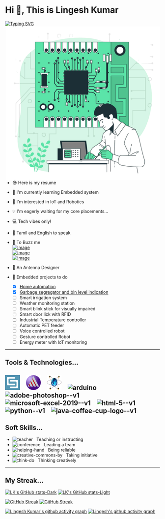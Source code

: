 # Hi 👋,  This is **Lingesh Kumar**

[![Typing SVG](https://readme-typing-svg.demolab.com?font=&size=14&pause=1000&color=FFFFFF&repeat=false&width=435&lines=Electronics+and+Communication+Engineering+Student)](https://git.io/typing-svg)
<img align="right" width="500" height="500" src="https://github.com/lingeshkumarkamaraj/lingeshkumarkamaraj/blob/main/printed-circuit-board-concept-illustration.png" alt="Electronics"/>

- 😎 Here is my resume
- 🛜 I'm currently learning Embedded system
- 🤖 I'm interested in IoT and Robotics
- 💡 I'm eagerly waiting for my core placements...
- 💻 Tech vibes only!
- 🔖 Tamil and English to speak
- 💬 To Buzz me <br>
   [ ![image](https://img.shields.io/badge/LinkedIn-0077B5?style=for-the-badge&logo=linkedin&logoColor=white)](https://www.linkedin.com/in/lingesh-kumar-kamaraj-04092004s?lipi=urn%3Ali%3Apage%3Ad_flagship3_profile_view_base_contact_details%3Bbcq0ETArSQSfOeQajAregg%3D%3D)  <br> 
    [![image](https://img.shields.io/badge/Gmail-D14836?style=for-the-badge&logo=gmail&logoColor=white)](https://mail.google.com/mail/u/0/?tab=rm&ogbl#inbox?compose=GTvVlcSMVJLdNTQXlzLWKWBsJftjtGGNTDmdDwxTdcwRvfqgrHQCbCQjwvWxDvMpFZTFmmtvMWDNw)<br>
    [![image](https://img.shields.io/badge/Instagram-E4405F?style=for-the-badge&logo=instagram&logoColor=white)](https://www.instagram.com/this__is__lk?utm_source=qr)

- 📡 An Antenna Designer
- 🦾 Embedded projects to do 
    - [x] [Home automation](https://github.com/lingeshkumarkamaraj/Home-Automation/blob/main/README.md)
    - [x] [Garbage segregator and bin level indication](https://github.com/lingeshkumarkamaraj/Garbage-segregation-and-bin-level-indication/blob/main/README.md)
    - [ ] Smart irrigation system 
    - [ ] Weather monitoring station 
    - [ ] Smart blink stick for visually impaired 
    - [ ] Smart door lick with RFID 
    - [ ] Industrial Temperature controller 
    - [ ] Automatic PET feeder 
    - [ ] Voice controlled robot 
    - [ ] Gesture controlled Robot 
    - [ ] Energy meter with IoT monitoring 
---
## Tools & Technologies...
![Image](https://github.com/lingeshkumarkamaraj/lingeshkumarkamaraj/blob/main/CST.png) &nbsp;&nbsp; ![Image](https://github.com/lingeshkumarkamaraj/lingeshkumarkamaraj/blob/main/resize-174815513114553816581965692.png) &nbsp;&nbsp; ![Image](https://github.com/lingeshkumarkamaraj/lingeshkumarkamaraj/blob/main/proteus.png) &nbsp;&nbsp; <img width="48" height="48" src="https://img.icons8.com/fluency/48/arduino.png" alt="arduino"/> &nbsp;&nbsp; <img width="48" height="48" src="https://img.icons8.com/color/48/adobe-photoshop--v1.png" alt="adobe-photoshop--v1"/> &nbsp;&nbsp; <img width="48" height="48" src="https://img.icons8.com/color/48/microsoft-excel-2019--v1.png" alt="microsoft-excel-2019--v1"/> &nbsp;&nbsp; <img width="48" height="48" src="https://img.icons8.com/color/48/html-5--v1.png" alt="html-5--v1"/> &nbsp;&nbsp; <img width="48" height="48" src="https://img.icons8.com/color/48/python--v1.png" alt="python--v1"/> &nbsp;&nbsp; <img width="48" height="48" src="https://img.icons8.com/color/48/java-coffee-cup-logo--v1.png" alt="java-coffee-cup-logo--v1"/> <br>
---
## Soft Skills...
- <img width="25" height="25" src="https://img.icons8.com/color/48/teacher.png" alt="teacher"/> &nbsp; Teaching or instructing 
- <img width="25" height="25" src="https://img.icons8.com/parakeet/48/conference.png" alt="conference"/> &nbsp; Leading a team
- <img width="25" height="25" src="https://img.icons8.com/stencil/32/helping-hand.png" alt="helping-hand"/> &nbsp; Being reliable
- <img width="25" height="25" src="https://img.icons8.com/fluency/48/creative-commons-by.png" alt="creative-commons-by"/> &nbsp; Taking initiative
- <img width="25" height="25" src="https://img.icons8.com/color/48/think-do.png" alt="think-do"/> &nbsp; Thinking creatively
---
## My Streak...
[![LK's GitHub stats-Dark](https://github-readme-stats.vercel.app/api?username=lingeshkumarkamaraj&show_icons=true&theme=vision-friendly-dark#gh-dark-mode-only)](https://github.com/lingeshkumarkamaraj/github-readme-stats#gh-dark-mode-only)
[![LK's GitHub stats-Light](https://github-readme-stats.vercel.app/api?username=lingeshkumarkamaraj&show_icons=true&theme=gruvbox_light#gh-light-mode-only)](https://github.com/lingeshkumarkamaraj/github-readme-stats#gh-light-mode-only)

[![GitHub Streak](https://github-readme-streak-stats.herokuapp.com?user=lingeshkumarkamaraj&theme=dark&border#gh-dark-mode-only_radius=5)](https://git.io/streak-stats#gh-dark-mode-only)
[![GitHub Streak](https://github-readme-streak-stats.herokuapp.com?user=lingeshkumarkamaraj#gh-light-mode-only_radius=5)](https://git.io/streak-stats#gh-light-mode-only)

[![Lingesh Kumar's github activity graph](https://github-readme-activity-graph.vercel.app/graph?username=lingeshkumarkamaraj&bg_color=000000&color=ffffff&line=ffb000&point=332300&area=true&hide_border=true#gh-dark-mode-only)](https://github.com/ashutosh00710/github-readme-activity-graph#gh-dark-mode-only)
[![Lingesh's github activity graph](https://github-readme-activity-graph.vercel.app/graph?username=lingeshkumarkamaraj&bg_color=ffffff&color=000000&line=c08931&point=edd9a3&area=true&hide_border=true#gh-light-mode-only)](https://github.com/ashutosh00710/github-readme-activity-graph#gh-light-mode-only)
